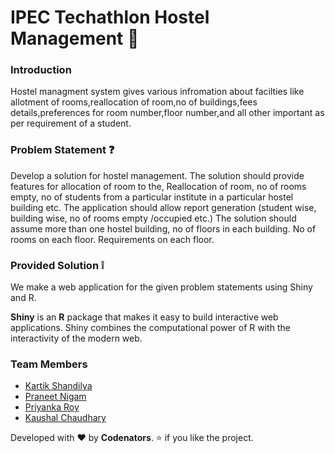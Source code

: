 # IPEC Techathlon Hostel Management :pencil:

### Introduction
Hostel managment system gives various infromation about facilties like allotment of rooms,reallocation of room,no of buildings,fees details,preferences for room number,floor number,and all other important as per requirement of a student.


### Problem Statement :question:
Develop a solution for hostel management. The solution should provide features for allocation of room to the, Reallocation of room, no of rooms empty, no of students from a particular institute in a particular hostel building etc. The application should allow report generation (student wise, building wise, no of rooms empty /occupied etc.) The solution should assume more than one hostel building, no of floors in each building. No of rooms on each floor. Requirements on each floor.


### Provided Solution :grey_exclamation:
We make a web application for the given problem statements using Shiny and R.

**Shiny** is an **R** package that makes it easy to build interactive web applications. Shiny combines the computational power of R with the interactivity of the modern web. 



### Team Members
- [Kartik Shandilya](https://github.com/kkdroidgit)
- [Praneet Nigam](https://github.com/praneet460)
- [Priyanka Roy](https://github.com/priyu02)
- [Kaushal Chaudhary](https://github.com/kaushalchaudhary)


Developed with :heart: by **Codenators**. :star: if you like the project.


